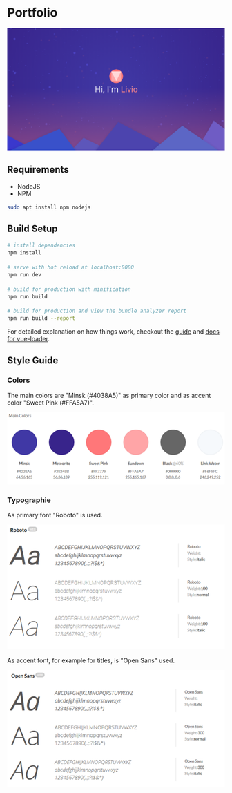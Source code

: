 # Portfolio

![Preview](https://raw.githubusercontent.com/BrunnerLivio/Portfolio/master/.github/screenshots/1.0.0/header.png)

## Requirements

- NodeJS
- NPM

``` bash
sudo apt install npm nodejs
```

## Build Setup

``` bash
# install dependencies
npm install

# serve with hot reload at localhost:8080
npm run dev

# build for production with minification
npm run build

# build for production and view the bundle analyzer report
npm run build --report
```

For detailed explanation on how things work, checkout the [guide](http://vuejs-templates.github.io/webpack/) and [docs for vue-loader](http://vuejs.github.io/vue-loader).

## Style Guide

### Colors
The main colors are "Minsk (#4038A5)" as primary color and as accent color "Sweet Pink (#FFA5A7)".

![Color Sheme](https://raw.githubusercontent.com/BrunnerLivio/Portfolio/master/.github/style-guide.png)

### Typographie

As primary font "Roboto" is used.

![Roboto](https://raw.githubusercontent.com/BrunnerLivio/Portfolio/master/.github/roboto.png)


As accent font, for example for titles, is "Open Sans" used.

![Open Sans](https://raw.githubusercontent.com/BrunnerLivio/Portfolio/master/.github/open-sans.png)

